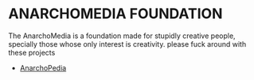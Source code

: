 # ANARCHOMEDIA FOUNDATION
The AnarchoMedia is a foundation made for stupidly creative people, specially those whose only interest is creativity. please fuck around with these projects

- [AnarchoPedia](https://anarchomedia)
